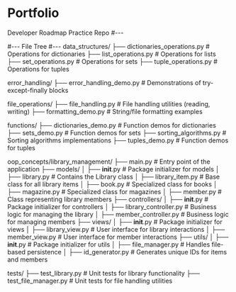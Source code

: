 # Portfolio
Developer Roadmap Practice Repo
#---

#---
File Tree
#---
data_structures/
├── dictionaries_operations.py  # Operations for dictionaries
├── list_operations.py          # Operations for lists
├── set_operations.py           # Operations for sets
├── tuple_operations.py         # Operations for tuples

error_handling/
├── error_handling_demo.py       # Demonstrations of try-except-finally blocks

file_operations/
├── file_handling.py             # File handling utilities (reading, writing)
├── formatting_demo.py           # String/file formatting examples

functions/
├── dictionaries_demo.py         # Function demos for dictionaries
├── sets_demo.py                 # Function demos for sets
├── sorting_algorithms.py        # Sorting algorithms implementations
├── tuples_demo.py               # Function demos for tuples

oop_concepts/library_management/
├── main.py                      # Entry point of the application
├── models/
│   ├── __init__.py              # Package initializer for models
│   ├── library.py               # Contains the Library class
│   ├── library_item.py          # Base class for all library items
│   ├── book.py                  # Specialized class for books
│   ├── magazine.py              # Specialized class for magazines
│   ├── member.py                # Class representing library members
├── controllers/
│   ├── __init__.py              # Package initializer for controllers
│   ├── library_controller.py    # Business logic for managing the library
│   ├── member_controller.py     # Business logic for managing members
├── views/
│   ├── __init__.py              # Package initializer for views
│   ├── library_view.py          # User interface for library interactions
│   ├── member_view.py           # User interface for member interactions
├── utils/
│   ├── __init__.py              # Package initializer for utils
│   ├── file_manager.py          # Handles file-based persistence
│   ├── id_generator.py          # Generates unique IDs for items and members

tests/
├── test_library.py              # Unit tests for library functionality
├── test_file_manager.py         # Unit tests for file handling utilities

